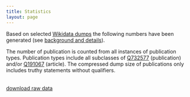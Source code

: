 ```yaml
---
title: Statistics
layout: page
---
```


Based on selected [Wikidata dumps](https://www.wikidata.org/wiki/Wikidata:Database_download) the following numbers have been generated (see [background and details](https://github.com/wikicite/wikicite-data#readme)).

The number of publication is counted from all instances of publication types. Publication types include all subclasses of [Q732577](http://www.wikidata.org/entity/Q732577) (publication) and/or [Q191067](http://www.wikidata.org/entity/Q191067) (article). The compressed dump size of publications only includes truthy statements without qualifiers.

<table class="table display" id="wikicite-data-stats"></table>

<canvas id="stats-chart"></canvas>

[download raw data](https://github.com/wikicite/wikicite-data/blob/master/stats.json)
